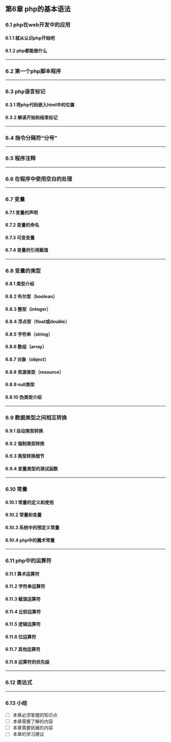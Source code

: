 ## 第6章 php的基本语法  
### 6.1 php在web开发中的应用  
#### 6.1.1 就从认识php开始吧  
#### 6.1.2 php都能做什么

---

### 6.2 第一个php脚本程序  

---

### 6.3 php语言标记  
#### 6.3.1 将php代码嵌入html中的位置  
#### 6.3.2 解读开始和结束标记  

---

### 6.4 指令分隔符“分号”  

---

### 6.5 程序注释  

---

### 6.6 在程序中使用空白的处理  

---

### 6.7 变量  
#### 6.7.1 变量的声明  
#### 6.7.2 变量的命名  
#### 6.7.3 可变变量  
#### 6.7.4 变量的引用赋值  

---

### 6.8 变量的类型  
#### 6.8.1 类型介绍
#### 6.8.2 布尔型（boolean）  
#### 6.8.3 整型（integer）  
#### 6.8.4 浮点型（float或double）  
#### 6.8.5 字符串（string）  
#### 6.8.6 数组（array）  
#### 6.8.7 对象（object）  
#### 6.8.8 资源类型（resource）  
#### 6.8.9 null类型    
#### 6.8.10 伪类型介绍    

---

### 6.9 数据类型之间相互转换  
#### 6.9.1 自动类型转换  
#### 6.9.2 强制类型转换  
#### 6.9.3 类型转换细节  
#### 6.9.4 变量类型的测试函数  

---

### 6.10 常量  
#### 6.10.1 常量的定义和使用  
#### 6.10.2 常量和变量  
#### 6.10.3 系统中的预定义常量  
#### 6.10.4 php中的魔术常量  

---

### 6.11 php中的运算符  
#### 6.11.1 算术运算符  
#### 6.11.2 字符串运算符  
#### 6.11.3 赋值运算符  
#### 6.11.4 比较运算符  
#### 6.11.5 逻辑运算符  
#### 6.11.6 位运算符  
#### 6.11.7 其他运算符  
#### 6.11.8 运算符的优先级  

---

### 6.12 表达式  

---

### 6.13 小结  
- [ ] 本章必须掌握的知识点
- [ ] 本章需要了解的内容
- [ ] 本章需要拓展的内容
- [ ] 本章的学习建议